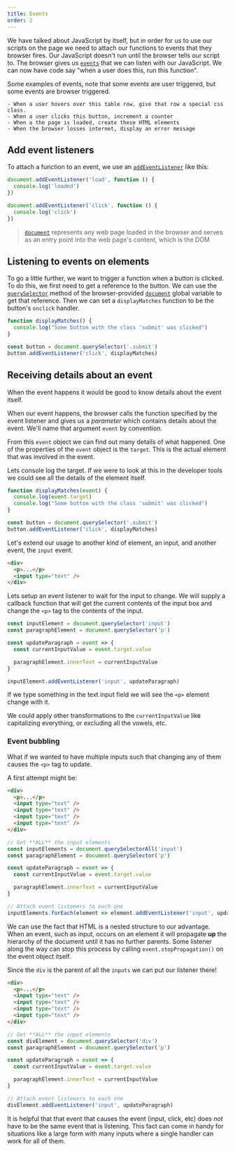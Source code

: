 ```yaml
---
title: Events
order: 2
---
```


We have talked about JavaScript by itself, but in order for us to use our
scripts on the page we need to attach our functions to events that they browser
fires. Our JavaScript doesn't run until the browser tells our script to. The
browser gives us [`events`](https://developer.mozilla.org/en-US/docs/Web/Events)
that we can listen with our JavaScript. We can now have code say "when a user
does this, run this function".

Some examples of events, note that some events are user triggered, but some
events are browser triggered.

```
- When a user hovers over this table row, give that row a special css class.
- When a user clicks this button, increment a counter
- When a the page is loaded, create these HTML elements
- When the browser losses internet, display an error message
```

## Add event listeners

To attach a function to an event, we use an
[`addEventListener`](https://developer.mozilla.org/en-US/docs/Web/API/EventListener)
like this:

```javascript
document.addEventListener('load', function () {
  console.log('loaded')
})

document.addEventListener('click', function () {
  console.log('click')
})
```

> [`document`](https://developer.mozilla.org/en-US/docs/Web/API/Document)
> represents any web page loaded in the browser and serves as an entry point
> into the web page's content, which is the DOM

## Listening to events on elements

To go a little further, we want to trigger a function when a button is clicked.
To do this, we first need to get a reference to the button. We can use the
[`querySelector`](https://developer.mozilla.org/en-US/docs/Web/API/Document/querySelector)
method of the browser-provided
[`document`](https://developer.mozilla.org/en-US/docs/Web/API/Document) global
variable to get that reference. Then we can set a `displayMatches` function to
be the button's `onclick` handler.

```javascript
function displayMatches() {
  console.log("Some button with the class 'submit' was clicked")
}

const button = document.querySelector('.submit')
button.addEventListener('click', displayMatches)
```

## Receiving details about an event

When the event happens it would be good to know details about the event itself.

When our event happens, the browser calls the function specified by the event listener and gives us a _parameter_ which contains details about the event. We'll name that argument `event` by convention.

From this `event` object we can find out many details of what happened. One of the properties of the `event` object is the `target`. This is the actual element that was involved in the event.

Lets console log the target. If we were to look at this in the developer tools we could see all the details of the element itself.

```javascript
function displayMatches(event) {
  console.log(event.target)
  console.log("Some button with the class 'submit' was clicked")
}

const button = document.querySelector('.submit')
button.addEventListener('click', displayMatches)
```

Let's extend our usage to another kind of element, an input, and another event, the `input` event.

```html
<div>
  <p>...</p>
  <input type="text" />
</div>
```

Lets setup an event listener to wait for the input to change. We will supply a callback function that will get the current contents of the input box and change the `<p>` tag to the contents of the input.

```javascript
const inputElement = document.querySelector('input')
const paragraphElement = document.querySelector('p')

const updateParagraph = event => {
  const currentInputValue = event.target.value

  paragraphElement.innerText = currentInputValue
}

inputElement.addEventListener('input', updateParagraph)
```

If we type something in the text input field we will see the `<p>` element change with it.

We could apply other transformations to the `currentInputValue` like capitalizing everything, or excluding all the vowels, etc.

### Event bubbling

What if we wanted to have multiple inputs such that changing any of them causes the `<p>` tag to update.

A first attempt might be:

```html
<div>
  <p>...</p>
  <input type="text" />
  <input type="text" />
  <input type="text" />
  <input type="text" />
</div>
```

```javascript
// Get **ALL** the input elements
const inputElements = document.querySelectorAll('input')
const paragraphElement = document.querySelector('p')

const updateParagraph = event => {
  const currentInputValue = event.target.value

  paragraphElement.innerText = currentInputValue
}

// Attach event listeners to each one
inputElements.forEach(element => element.addEventListener('input', updateParagraph))
```

We can use the fact that HTML is a nested structure to our advantage. When an event, such as input, occurs on an element it will propagate **up** the hierarchy of the document until it has no further parents. Some listener along the way can stop this process by calling `event.stopPropagation()` on the event object itself.

Since the `div` is the parent of all the `inputs` we can put our listener there!

```html
<div>
  <p>...</p>
  <input type="text" />
  <input type="text" />
  <input type="text" />
  <input type="text" />
</div>
```

```javascript
// Get **ALL** the input elements
const divElement = document.querySelector('div')
const paragraphElement = document.querySelector('p')

const updateParagraph = event => {
  const currentInputValue = event.target.value

  paragraphElement.innerText = currentInputValue
}

// Attach event listeners to each one
divElement.addEventListener('input', updateParagraph)
```

It is helpful that that event that causes the event (input, click, etc) does _not_ have to be the same event that is listening. This fact can come in handy for situations like a large form with many inputs where a single handler can work for all of them.
